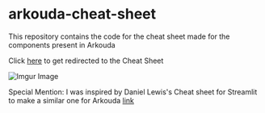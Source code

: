 # arkouda-cheat-sheet

This repository contains the code for the cheat sheet made for the components present in Arkouda

Click [here](https://share.streamlit.io/narenkhatwani/arkouda-cheat-sheet/main/cheat_sheet.py) to get redirected to the Cheat Sheet<br />


![Imgur Image](https://imgur.com/BvYacoW)

Special Mention:
I was inspired by Daniel Lewis's Cheat sheet for Streamlit to make a similar one for Arkouda [link](https://github.com/daniellewisDL/streamlit-cheat-sheet)
